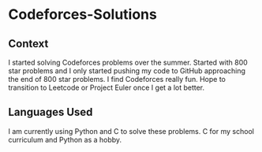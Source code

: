 # Codeforces-Solutions

## Context
I started solving Codeforces problems over the summer. Started with 800 star problems and I only started pushing my code to GitHub approaching the end of 800 star problems. I find Codeforces really fun.
Hope to transition to Leetcode or Project Euler once I get a lot better.

## Languages Used
I am currently using Python and C to solve these problems. C for my school curriculum and Python as a hobby.